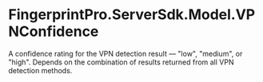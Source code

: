 # FingerprintPro.ServerSdk.Model.VPNConfidence
A confidence rating for the VPN detection result — "low", "medium", or "high". Depends on the combination of results returned from all VPN detection methods.

